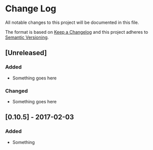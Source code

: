 # Change Log
All notable changes to this project will be documented in this file.

The format is based on [Keep a Changelog](http://keepachangelog.com/)
and this project adheres to [Semantic Versioning](http://semver.org/).

## [Unreleased]
### Added
- Something goes here

### Changed
- Something goes here

## [0.10.5] - 2017-02-03
### Added
- Something
